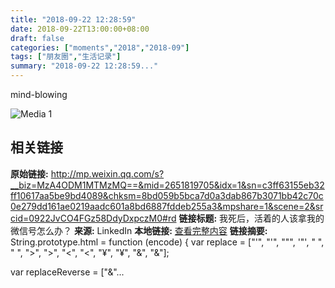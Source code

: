 ```yaml
---
title: "2018-09-22 12:28:59"
date: 2018-09-22T13:00:00+08:00
draft: false
categories: ["moments","2018","2018-09"]
tags: ["朋友圈","生活记录"]
summary: "2018-09-22 12:28:59..."
---
```


mind-blowing

![Media 1](/Moments/photos/2018-09-22/201809221228590.jpg)

## 相关链接

**原始链接:** http://mp.weixin.qq.com/s?__biz=MzA4ODM1MTMzMQ==&mid=2651819705&idx=1&sn=c3ff63155eb32ff10617aa5be9bd4089&chksm=8bd059b5bca7d0a3dab867b3071bb42c70c0e279dd161ae0219aadc601a8bd6887fddeb255a3&mpshare=1&scene=2&srcid=0922JvCO4FGz58DdyDxpczM0#rd
**链接标题:** 我死后，活着的人该拿我的微信号怎么办？
**来源:** LinkedIn
**本地链接:** [查看完整内容](/link_content/2018/09/2018-09-22-3/link_content/)
**链接摘要:** String.prototype.html = function (encode) {
  var replace = ["&#39;", "'", "&quot;", '"', "&nbsp;", " ", "&gt;", ">", "&lt;", "<", "&yen;", "¥", "&amp;", "&"];
 
 
 
 
 
  
  var replaceReverse = ["&"...

